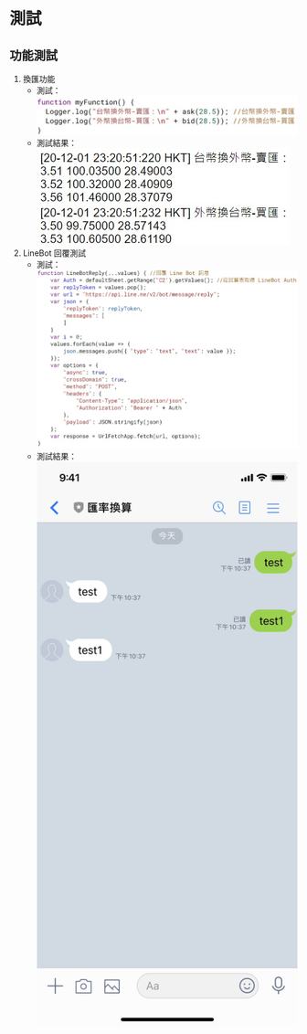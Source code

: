 # 測試
## 功能測試
1. 換匯功能
    * 測試：
    ![換匯功能測試](../src/換匯功能測試.jpg)
    * 測試結果：
    ![換匯功能測試結果](../src/換匯功能測試結果.jpg)
2. LineBot 回覆測試
    * 測試：
    ![LineBot 回覆測試](../src/LineBot%20回覆測試.jpg)
    * 測試結果：
    ![LineBot 回覆測試結果](../src/LineBot%20回覆測試結果.jpg)